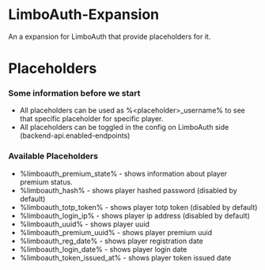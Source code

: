 
# LimboAuth-Expansion

An a expansion for LimboAuth that provide placeholders for it.


# Placeholders

### Some information before we start

- All placeholders can be used as %\<placeholder>_username% to see that specific placeholder for specific player.
- All placeholders can be toggled in the config on LimboAuth side (backend-api.enabled-endpoints)

### Available Placeholders

- %limboauth_premium_state% - shows information about player premium status.
- %limboauth_hash% - shows player hashed password (disabled by default)
- %limboauth_totp_token% - shows player totp token (disabled by default)
- %limboauth_login_ip% - shows player ip address (disabled by default)
- %limboauth_uuid% - shows player uuid
- %limboauth_premium_uuid% - shows player premium uuid
- %limboauth_reg_date% - shows player registration date
- %limboauth_login_date% - shows player login date
- %limboauth_token_issued_at% - shows player token issued date